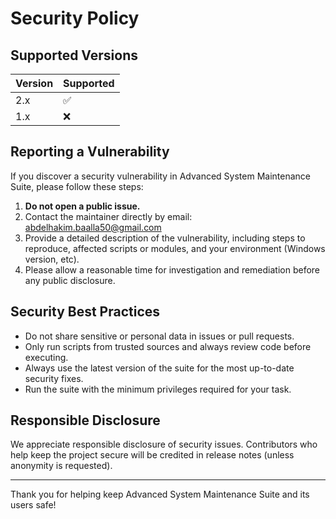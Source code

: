 # Security Policy

## Supported Versions

| Version | Supported          |
| ------- | ----------------- |
| 2.x     | :white_check_mark:|
| 1.x     | :x:               |

## Reporting a Vulnerability

If you discover a security vulnerability in Advanced System Maintenance Suite, please follow these steps:

1. **Do not open a public issue.**
2. Contact the maintainer directly by email: abdelhakim.baalla50@gmail.com
3. Provide a detailed description of the vulnerability, including steps to reproduce, affected scripts or modules, and your environment (Windows version, etc).
4. Please allow a reasonable time for investigation and remediation before any public disclosure.

## Security Best Practices

- Do not share sensitive or personal data in issues or pull requests.
- Only run scripts from trusted sources and always review code before executing.
- Always use the latest version of the suite for the most up-to-date security fixes.
- Run the suite with the minimum privileges required for your task.

## Responsible Disclosure

We appreciate responsible disclosure of security issues. Contributors who help keep the project secure will be credited in release notes (unless anonymity is requested).

---

Thank you for helping keep Advanced System Maintenance Suite and its users safe!
